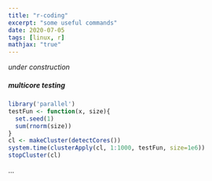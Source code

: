 ```yaml
---
title: "r-coding"
excerpt: "some useful commands"
date: 2020-07-05
tags: [linux, r]
mathjax: "true"
---
```


*under construction*

##### multicore testing
```r
library('parallel')
testFun <- function(x, size){
  set.seed(1)
  sum(rnorm(size))
}
cl <- makeCluster(detectCores())
system.time(clusterApply(cl, 1:1000, testFun, size=1e6))
stopCluster(cl)
```











...
